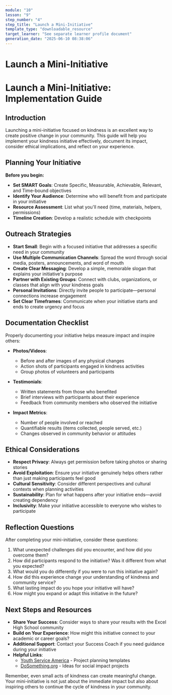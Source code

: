 ```yaml
---
module: "10"
lesson: "9"
step_number: "4"
step_title: "Launch a Mini-Initiative"
template_type: "downloadable_resource"
target_learner: "See separate learner profile document"
generation_date: "2025-06-10 08:38:06"
---
```


# Launch a Mini-Initiative

# Launch a Mini-Initiative: Implementation Guide

## Introduction
Launching a mini-initiative focused on kindness is an excellent way to create positive change in your community. This guide will help you implement your kindness initiative effectively, document its impact, consider ethical implications, and reflect on your experience.

## Planning Your Initiative
**Before you begin:**
- **Set SMART Goals**: Create Specific, Measurable, Achievable, Relevant, and Time-bound objectives
- **Identify Your Audience**: Determine who will benefit from and participate in your initiative
- **Resource Assessment**: List what you'll need (time, materials, helpers, permissions)
- **Timeline Creation**: Develop a realistic schedule with checkpoints

## Outreach Strategies
- **Start Small**: Begin with a focused initiative that addresses a specific need in your community
- **Use Multiple Communication Channels**: Spread the word through social media, posters, announcements, and word of mouth
- **Create Clear Messaging**: Develop a simple, memorable slogan that explains your initiative's purpose
- **Partner with Existing Groups**: Connect with clubs, organizations, or classes that align with your kindness goals
- **Personal Invitations**: Directly invite people to participate—personal connections increase engagement
- **Set Clear Timeframes**: Communicate when your initiative starts and ends to create urgency and focus

## Documentation Checklist
Properly documenting your initiative helps measure impact and inspire others:

- **Photos/Videos**:
  - Before and after images of any physical changes
  - Action shots of participants engaged in kindness activities
  - Group photos of volunteers and participants

- **Testimonials**:
  - Written statements from those who benefited
  - Brief interviews with participants about their experience
  - Feedback from community members who observed the initiative

- **Impact Metrics**:
  - Number of people involved or reached
  - Quantifiable results (items collected, people served, etc.)
  - Changes observed in community behavior or attitudes

## Ethical Considerations
- **Respect Privacy**: Always get permission before taking photos or sharing stories
- **Avoid Exploitation**: Ensure your initiative genuinely helps others rather than just making participants feel good
- **Cultural Sensitivity**: Consider different perspectives and cultural contexts when planning activities
- **Sustainability**: Plan for what happens after your initiative ends—avoid creating dependency
- **Inclusivity**: Make your initiative accessible to everyone who wishes to participate

## Reflection Questions
After completing your mini-initiative, consider these questions:

1. What unexpected challenges did you encounter, and how did you overcome them?
2. How did participants respond to the initiative? Was it different from what you expected?
3. What would you do differently if you were to run this initiative again?
4. How did this experience change your understanding of kindness and community service?
5. What lasting impact do you hope your initiative will have?
6. How might you expand or adapt this initiative in the future?

## Next Steps and Resources
- **Share Your Success**: Consider ways to share your results with the Excel High School community
- **Build on Your Experience**: How might this initiative connect to your academic or career goals?
- **Additional Support**: Contact your Success Coach if you need guidance during your initiative
- **Helpful Links**: 
  - [Youth Service America](https://ysa.org/resources/) - Project planning templates
  - [DoSomething.org](https://www.dosomething.org/) - Ideas for social impact projects

Remember, even small acts of kindness can create meaningful change. Your mini-initiative is not just about the immediate impact but also about inspiring others to continue the cycle of kindness in your community.